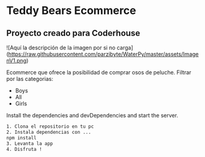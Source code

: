 # Teddy Bears Ecommerce
## Proyecto creado para Coderhouse

<span>![</span><span>Aquí la descripción de la imagen por si no carga</span><span>]</span><span>(</span><span>https://raw.githubusercontent.com/parzibyte/WaterPy/master/assets/ImagenV1.png</span><span>)</span>



Ecommerce que ofrece la posibilidad de comprar osos de peluche.
Filtrar por las categorias:

- Boys
- All
- Girls




Install the dependencies and devDependencies and start the server.

```sh
1. Clona el repositorio en tu pc
2. Instala dependencias con ...
npm install
3. Levanta la app 
4. Disfruta !
```



